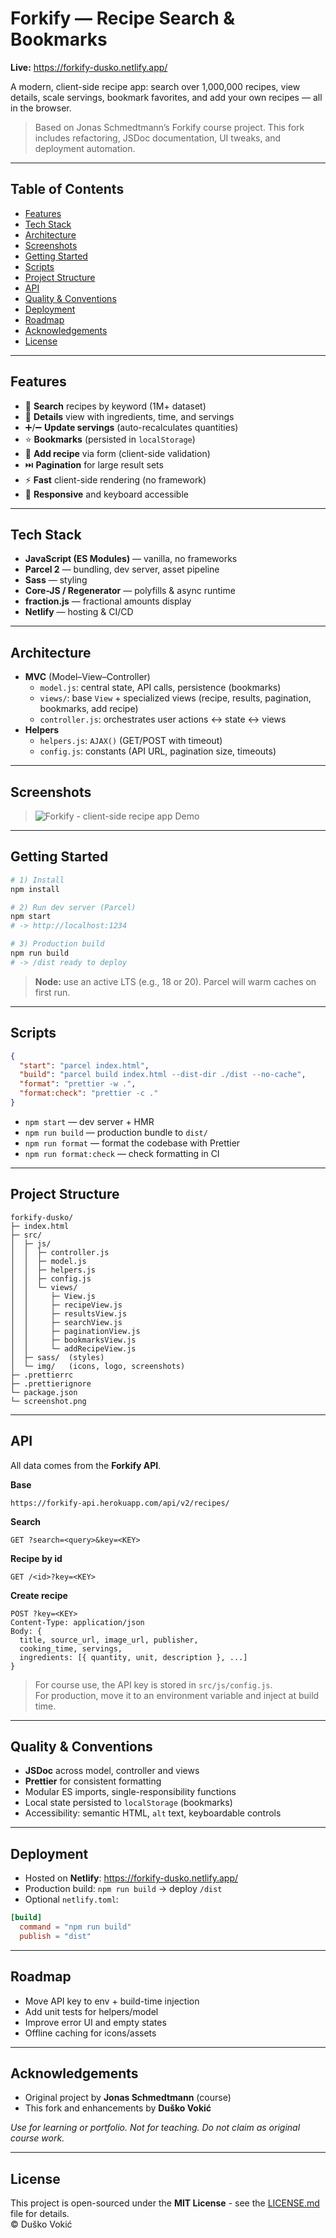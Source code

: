 # Forkify — Recipe Search & Bookmarks

**Live:** https://forkify-dusko.netlify.app/  

A modern, client-side recipe app: search over 1,000,000 recipes, view details, scale servings, bookmark favorites, and add your own recipes — all in the browser.

> Based on Jonas Schmedtmann’s Forkify course project. This fork includes refactoring, JSDoc documentation, UI tweaks, and deployment automation.

---

## Table of Contents

- [Features](#features)
- [Tech Stack](#tech-stack)
- [Architecture](#architecture)
- [Screenshots](#screenshots)
- [Getting Started](#getting-started)
- [Scripts](#scripts)
- [Project Structure](#project-structure)
- [API](#api)
- [Quality & Conventions](#quality--conventions)
- [Deployment](#deployment)
- [Roadmap](#roadmap)
- [Acknowledgements](#acknowledgements)
- [License](#license)

---

## Features

- 🔎 **Search** recipes by keyword (1M+ dataset)
- 📄 **Details** view with ingredients, time, and servings
- ➕/➖ **Update servings** (auto-recalculates quantities)
- ⭐ **Bookmarks** (persisted in `localStorage`)
- 📝 **Add recipe** via form (client-side validation)
- ⏭️ **Pagination** for large result sets
- ⚡ **Fast** client-side rendering (no framework)
- 📱 **Responsive** and keyboard accessible

---

## Tech Stack

- **JavaScript (ES Modules)** — vanilla, no frameworks
- **Parcel 2** — bundling, dev server, asset pipeline
- **Sass** — styling
- **Core-JS / Regenerator** — polyfills & async runtime
- **fraction.js** — fractional amounts display
- **Netlify** — hosting & CI/CD

---

## Architecture

- **MVC** (Model–View–Controller)
  - `model.js`: central state, API calls, persistence (bookmarks)
  - `views/`: base `View` + specialized views (recipe, results, pagination, bookmarks, add recipe)
  - `controller.js`: orchestrates user actions ↔ state ↔ views
- **Helpers**
  - `helpers.js`: `AJAX()` (GET/POST with timeout)
  - `config.js`: constants (API URL, pagination size, timeouts)

---

## Screenshots

> ![Forkify - client-side recipe app Demo](screenshot.png)

---

## Getting Started

```bash
# 1) Install
npm install

# 2) Run dev server (Parcel)
npm start
# -> http://localhost:1234

# 3) Production build
npm run build
# -> /dist ready to deploy
```

> **Node:** use an active LTS (e.g., 18 or 20). Parcel will warm caches on first run.

---

## Scripts

```json
{
  "start": "parcel index.html",
  "build": "parcel build index.html --dist-dir ./dist --no-cache",
  "format": "prettier -w .",
  "format:check": "prettier -c ."
}
```

- `npm start` — dev server + HMR
- `npm run build` — production bundle to `dist/`
- `npm run format` — format the codebase with Prettier
- `npm run format:check` — check formatting in CI

---

## Project Structure

```
forkify-dusko/
├─ index.html
├─ src/
│  ├─ js/
│  │  ├─ controller.js
│  │  ├─ model.js
│  │  ├─ helpers.js
│  │  ├─ config.js
│  │  └─ views/
│  │     ├─ View.js
│  │     ├─ recipeView.js
│  │     ├─ resultsView.js
│  │     ├─ searchView.js
│  │     ├─ paginationView.js
│  │     ├─ bookmarksView.js
│  │     └─ addRecipeView.js
│  ├─ sass/  (styles)
│  └─ img/   (icons, logo, screenshots)
├─ .prettierrc
├─ .prettierignore
└─ package.json
└─ screenshot.png
```

---

## API

All data comes from the **Forkify API**.

**Base**

```
https://forkify-api.herokuapp.com/api/v2/recipes/
```

**Search**

```
GET ?search=<query>&key=<KEY>
```

**Recipe by id**

```
GET /<id>?key=<KEY>
```

**Create recipe**

```
POST ?key=<KEY>
Content-Type: application/json
Body: {
  title, source_url, image_url, publisher,
  cooking_time, servings,
  ingredients: [{ quantity, unit, description }, ...]
}
```

> For course use, the API key is stored in `src/js/config.js`.  
> For production, move it to an environment variable and inject at build time.

---

## Quality & Conventions

- **JSDoc** across model, controller and views
- **Prettier** for consistent formatting
- Modular ES imports, single-responsibility functions
- Local state persisted to `localStorage` (bookmarks)
- Accessibility: semantic HTML, `alt` text, keyboardable controls

---

## Deployment

- Hosted on **Netlify**: https://forkify-dusko.netlify.app/
- Production build: `npm run build` → deploy `/dist`
- Optional `netlify.toml`:

```toml
[build]
  command = "npm run build"
  publish = "dist"
```

---

## Roadmap

- Move API key to env + build-time injection
- Add unit tests for helpers/model
- Improve error UI and empty states
- Offline caching for icons/assets

---

## Acknowledgements

- Original project by **Jonas Schmedtmann** (course)
- This fork and enhancements by **Duško Vokić**

_Use for learning or portfolio. Not for teaching. Do not claim as original course work._

---

## License

This project is open-sourced under the **MIT License** - see the [LICENSE.md](LICENSE.md) file for details.  
© Duško Vokić
